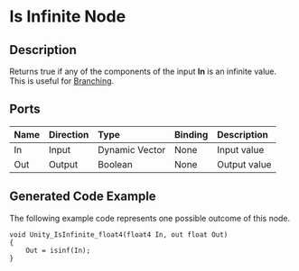 # Is Infinite Node

## Description

Returns true if any of the components of the input **In** is an infinite value. This is useful for [Branching](Branch-Node.md).

## Ports

| Name        | Direction           | Type  | Binding | Description |
|:------------ |:-------------|:-----|:---|:---|
| In      | Input | Dynamic Vector | None | Input value |
| Out | Output      |    Boolean | None | Output value |

## Generated Code Example

The following example code represents one possible outcome of this node.

```
void Unity_IsInfinite_float4(float4 In, out float Out)
{
    Out = isinf(In);
}
```